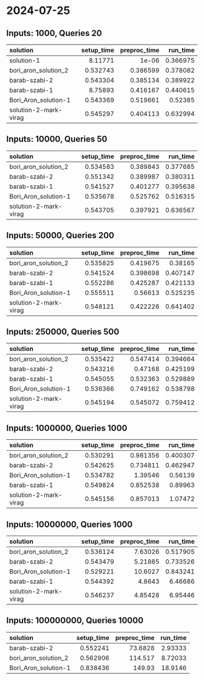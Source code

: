 # 2024-07-25

## Inputs: 1000, Queries 20

| solution              |   setup_time |   preproc_time |   run_time |
|:----------------------|-------------:|---------------:|-----------:|
| solution-1            |     8.11771  |       1e-06    |   0.366975 |
| bori_aron_solution_2  |     0.532743 |       0.386599 |   0.378082 |
| barab-szabi-2         |     0.543304 |       0.385134 |   0.389922 |
| barab-szabi-1         |     8.75893  |       0.416167 |   0.440615 |
| Bori_Aron_solution-1  |     0.543369 |       0.519661 |   0.52385  |
| solution-2-mark-virag |     0.545297 |       0.404113 |   0.632994 |

## Inputs: 10000, Queries 50

| solution              |   setup_time |   preproc_time |   run_time |
|:----------------------|-------------:|---------------:|-----------:|
| bori_aron_solution_2  |     0.534583 |       0.389843 |   0.377685 |
| barab-szabi-2         |     0.551342 |       0.389987 |   0.380311 |
| barab-szabi-1         |     0.541527 |       0.401277 |   0.395638 |
| Bori_Aron_solution-1  |     0.535678 |       0.525762 |   0.516315 |
| solution-2-mark-virag |     0.543705 |       0.397921 |   0.636567 |

## Inputs: 50000, Queries 200

| solution              |   setup_time |   preproc_time |   run_time |
|:----------------------|-------------:|---------------:|-----------:|
| bori_aron_solution_2  |     0.535825 |       0.419675 |   0.38165  |
| barab-szabi-2         |     0.541524 |       0.398698 |   0.407147 |
| barab-szabi-1         |     0.552286 |       0.425287 |   0.421133 |
| Bori_Aron_solution-1  |     0.555511 |       0.56613  |   0.525235 |
| solution-2-mark-virag |     0.548121 |       0.422226 |   0.641402 |

## Inputs: 250000, Queries 500

| solution              |   setup_time |   preproc_time |   run_time |
|:----------------------|-------------:|---------------:|-----------:|
| bori_aron_solution_2  |     0.535422 |       0.547414 |   0.394664 |
| barab-szabi-2         |     0.543216 |       0.47168  |   0.425199 |
| barab-szabi-1         |     0.545055 |       0.532363 |   0.529889 |
| Bori_Aron_solution-1  |     0.536366 |       0.749162 |   0.538798 |
| solution-2-mark-virag |     0.545194 |       0.545072 |   0.759412 |

## Inputs: 1000000, Queries 1000

| solution              |   setup_time |   preproc_time |   run_time |
|:----------------------|-------------:|---------------:|-----------:|
| bori_aron_solution_2  |     0.530291 |       0.981356 |   0.400307 |
| barab-szabi-2         |     0.542625 |       0.734811 |   0.462947 |
| Bori_Aron_solution-1  |     0.534782 |       1.39546  |   0.56139  |
| barab-szabi-1         |     0.549824 |       0.852538 |   0.89963  |
| solution-2-mark-virag |     0.545156 |       0.857013 |   1.07472  |

## Inputs: 10000000, Queries 1000

| solution              |   setup_time |   preproc_time |   run_time |
|:----------------------|-------------:|---------------:|-----------:|
| bori_aron_solution_2  |     0.536124 |        7.63026 |   0.517905 |
| barab-szabi-2         |     0.543479 |        5.21885 |   0.733526 |
| Bori_Aron_solution-1  |     0.529221 |       10.6027  |   0.843241 |
| barab-szabi-1         |     0.544392 |        4.8643  |   6.46686  |
| solution-2-mark-virag |     0.546237 |        4.85428 |   6.95446  |

## Inputs: 100000000, Queries 10000

| solution             |   setup_time |   preproc_time |   run_time |
|:---------------------|-------------:|---------------:|-----------:|
| barab-szabi-2        |     0.552241 |        73.6828 |    2.93333 |
| bori_aron_solution_2 |     0.562906 |       114.517  |    8.72033 |
| Bori_Aron_solution-1 |     0.838436 |       149.93   |   18.9146  |